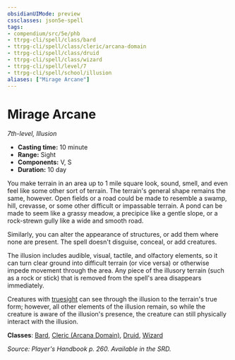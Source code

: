 ```yaml
---
obsidianUIMode: preview
cssclasses: json5e-spell
tags:
- compendium/src/5e/phb
- ttrpg-cli/spell/class/bard
- ttrpg-cli/spell/class/cleric/arcana-domain
- ttrpg-cli/spell/class/druid
- ttrpg-cli/spell/class/wizard
- ttrpg-cli/spell/level/7
- ttrpg-cli/spell/school/illusion
aliases: ["Mirage Arcane"]
---
```

# Mirage Arcane
*7th-level, Illusion*  

- **Casting time:** 10 minute
- **Range:** Sight
- **Components:** V, S
- **Duration:** 10 day

You make terrain in an area up to 1 mile square look, sound, smell, and even feel like some other sort of terrain. The terrain's general shape remains the same, however. Open fields or a road could be made to resemble a swamp, hill, crevasse, or some other difficult or impassable terrain. A pond can be made to seem like a grassy meadow, a precipice like a gentle slope, or a rock-strewn gully like a wide and smooth road.

Similarly, you can alter the appearance of structures, or add them where none are present. The spell doesn't disguise, conceal, or add creatures.

The illusion includes audible, visual, tactile, and olfactory elements, so it can turn clear ground into difficult terrain (or vice versa) or otherwise impede movement through the area. Any piece of the illusory terrain (such as a rock or stick) that is removed from the spell's area disappears immediately.

Creatures with [truesight](/compendium/rules/senses.md#truesight) can see through the illusion to the terrain's true form; however, all other elements of the illusion remain, so while the creature is aware of the illusion's presence, the creature can still physically interact with the illusion.

**Classes**: [Bard](compendium/classes/bard.md), [Cleric (Arcana Domain)](compendium/classes/cleric-arcana-domain-scag.md), [Druid](compendium/classes/druid.md), [Wizard](compendium/classes/wizard.md)

*Source: Player's Handbook p. 260. Available in the SRD.*